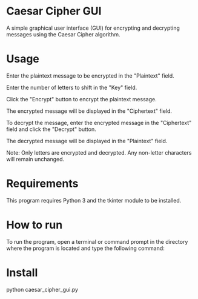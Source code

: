 # Caesar Cipher GUI
A simple graphical user interface (GUI) for encrypting and decrypting messages using the Caesar Cipher algorithm.

# Usage

Enter the plaintext message to be encrypted in the "Plaintext" field.

Enter the number of letters to shift in the "Key" field.

Click the "Encrypt" button to encrypt the plaintext message.

The encrypted message will be displayed in the "Ciphertext" field.

To decrypt the message, enter the encrypted message in the "Ciphertext" field and click the "Decrypt" button.

The decrypted message will be displayed in the "Plaintext" field.

Note: Only letters are encrypted and decrypted. Any non-letter characters will remain unchanged.

# Requirements

This program requires Python 3 and the tkinter module to be installed.

# How to run

To run the program, open a terminal or command prompt in the directory where the program is located and type the following command:

# Install

python caesar_cipher_gui.py
